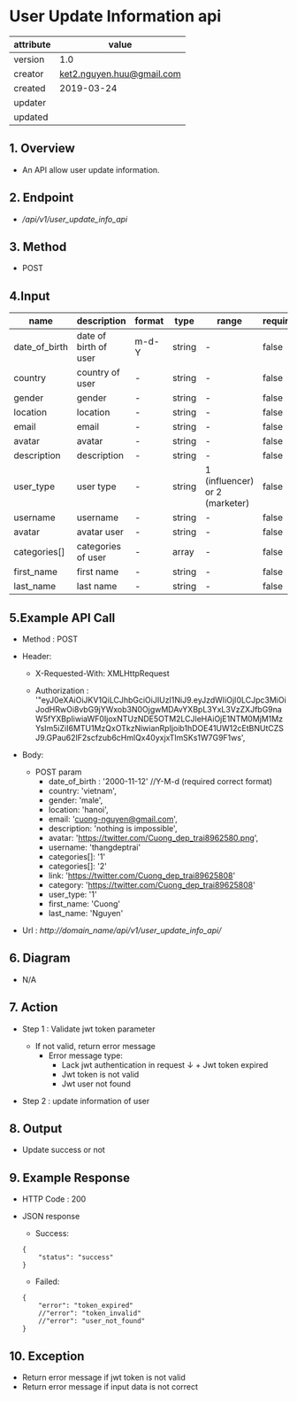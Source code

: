 # User Update Information api   

| attribute | value |
|-----------|-------|
| version   | 1.0   |
| creator   | ket2.nguyen.huu@gmail.com |
| created   | 2019-03-24 |
| updater   | 
| updated   |  |

## 1. Overview 

- An API allow user update information.

## 2. Endpoint

- */api/v1/user_update_info_api*

## 3. Method

- POST

## 4.Input 

name  | description| format | type | range | required
--- | ---| ---| ---|---|---
date_of_birth|date of birth of user|m-d-Y|string|-|false
country|country of user|-|string|-|false 
gender|gender|-|string|-|false
location|location|-|string|-|false 
email|email|-|string|-|false
avatar|avatar|-|string|-|false
description|description|-|string|-|false
user_type|user type|-|string|1 (influencer) or 2 (marketer)|false  
username|username|-|string|-|false
avatar|avatar user|-|string|-|false
categories[]|categories of user|-|array|-|false
first_name|first name|-|string|-|false
last_name|last name|-|string|-|false

## 5.Example API Call

- Method : POST

- Header: 

    - X-Requested-With: XMLHttpRequest
        
    - Authorization : '"eyJ0eXAiOiJKV1QiLCJhbGciOiJIUzI1NiJ9.eyJzdWIiOjI0LCJpc3MiOiJodHRwOi8vbG9jYWxob3N0OjgwMDAvYXBpL3YxL3VzZXJfbG9naW5fYXBpIiwiaWF0IjoxNTUzNDE5OTM2LCJleHAiOjE1NTM0MjM1MzYsIm5iZiI6MTU1MzQxOTkzNiwianRpIjoib1hDOE41UW12cEtBNUtCZSJ9.GPau62lF2scfzub6cHmlQx40yxjxTlmSKs1W7G9F1ws',        
- Body:
    - POST param
        - date_of_birth : '2000-11-12' //Y-M-d (required correct format)
        - country: 'vietnam',
        - gender: 'male',
        - location: 'hanoi',
        - email: 'cuong-nguyen@gmail.com',
        - description: 'nothing is impossible',
        - avatar: 'https://twitter.com/Cuong_dep_trai8962580.png',
        - username: 'thangdeptrai'
        - categories[]: '1'
        - categories[]: '2'
        - link: 'https://twitter.com/Cuong_dep_trai89625808'
        - category: 'https://twitter.com/Cuong_dep_trai89625808'
        - user_type: '1'        
        - first_name: 'Cuong'
        - last_name: 'Nguyen'
- Url : *http://domain_name/api/v1/user_update_info_api/*

## 6. Diagram 

- N/A

## 7. Action

- Step 1 : Validate jwt token  parameter
    + If not valid, return error message
        + Error message type: 
            + Lack jwt authentication in request
    ↓       + Jwt token expired
            + Jwt token is not valid
            + Jwt user not found

- Step 2 : update information of user

## 8. Output

- Update success or not 

## 9. Example Response 

- HTTP Code : 200

- JSON response 
    
    + Success:
    
    ```
    {
        "status": "success"
    }    
    ```
    
    + Failed: 
    
    ```
    {
        "error": "token_expired"
        //"error": "token_invalid"
        //"error": "user_not_found"
    }
    ```

## 10. Exception

- Return error message if jwt token is not valid
- Return error message if input data is not correct 